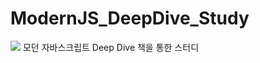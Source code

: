# ModernJS_DeepDive_Study
  <img src="https://img.shields.io/badge/자바스크립트 스터디-F7DF1E?style=flat&logo=JavaScript&logoColor=black"/>
모던 자바스크립트 Deep Dive 책을 통한 스터디

